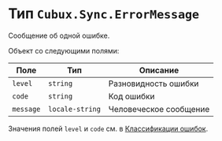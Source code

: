 Тип `Cubux.Sync.ErrorMessage`
=============================

Сообщение об одной ошибке.

Объект со следующими полями:

Поле      | Тип             | Описание
--------- | --------------- | --------
`level`   | `string`        | Разновидность ошибки
`code`    | `string`        | Код ошибки
`message` | `locale-string` | Человеческое сообщение

Значения полей `level` и `code` см. в [Классификации ошибок][errors].


[errors]: ../../sync/30-errors.md
